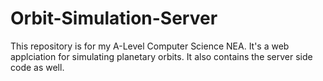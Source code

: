 # Orbit-Simulation-Server
This repository is for my A-Level Computer Science NEA. It's a web applciation for simulating planetary orbits.
It also contains the server side code as well.
